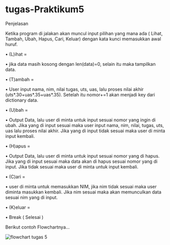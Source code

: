# tugas-Praktikum5
Penjelasan

Ketika program di jalakan akan muncul input pilihan yang mana ada ( Lihat, Tambah, Ubah, Hapus, Cari, Keluar) dengan kata kunci memasukkan awal huruf.

•	(L)ihat =

•	jika data masih kosong dengan len(data)=0, selain itu maka tampilkan data.

•	(T)ambah =

•	User input nama, nim, nilai tugas, uts, uas, lalu proses nilai akhir (uts*.30+uas*.35+uas*.35). Setelah itu nomor+=1 akan menjadi key dari dictionary data.

•	(U)bah =

•	Output Data, lalu user di minta untuk input sesuai nomor yang ingin di ubah. Jika yang di input sesuai maka user input nama, nim, nilai, tugas, uts, uas lalu proses nilai akhir. Jika yang di input tidak sesuai maka user di minta input kembali.

•	(H)apus =

•	Output Data, lalu user di minta untuk input sesuai nomor yang di hapus. Jika yang di input sesuai maka data akan di hapus sesuai nomor yang di input. Jika tidak sesuai maka user di minta untuk input kembali.

•	(C)ari =

•	user di minta untuk memasukkan NIM, jika nim tidak sesuai maka user diminta masukkan kembali. Jika nim sesuai maka akan memunculkan data sesuai nim yang di input.

•	(K)eluar =

•	Break ( Selesai )

Berikut contoh Flowchartnya...

![flowchart tugas 5](https://user-images.githubusercontent.com/56242226/71431597-82bd8680-2705-11ea-96b6-12eae8f133d8.png)

